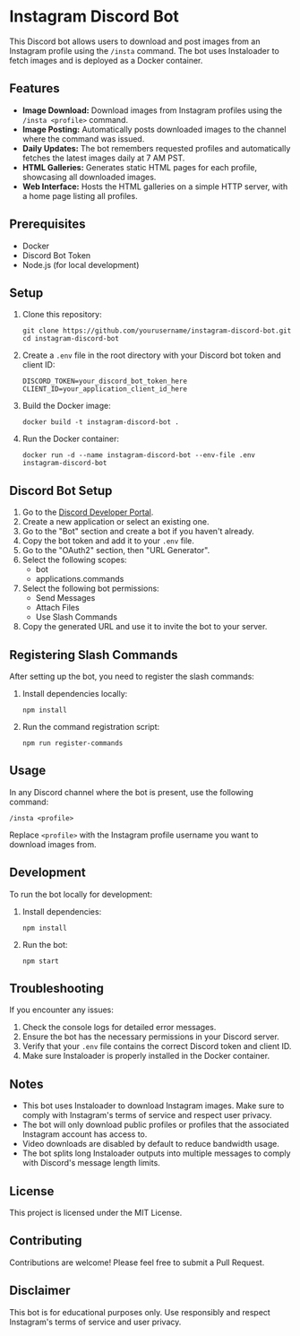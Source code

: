 # Instagram Discord Bot

This Discord bot allows users to download and post images from an Instagram profile using the `/insta` command. The bot uses Instaloader to fetch images and is deployed as a Docker container.

## Features

* **Image Download:** Download images from Instagram profiles using the `/insta <profile>` command.
* **Image Posting:** Automatically posts downloaded images to the channel where the command was issued.
* **Daily Updates:** The bot remembers requested profiles and automatically fetches the latest images daily at 7 AM PST.
* **HTML Galleries:** Generates static HTML pages for each profile, showcasing all downloaded images.
* **Web Interface:** Hosts the HTML galleries on a simple HTTP server, with a home page listing all profiles.

## Prerequisites

- Docker
- Discord Bot Token
- Node.js (for local development)

## Setup

1. Clone this repository:
   ```
   git clone https://github.com/yourusername/instagram-discord-bot.git
   cd instagram-discord-bot
   ```

2. Create a `.env` file in the root directory with your Discord bot token and client ID:
   ```
   DISCORD_TOKEN=your_discord_bot_token_here
   CLIENT_ID=your_application_client_id_here
   ```

3. Build the Docker image:
   ```
   docker build -t instagram-discord-bot .
   ```

4. Run the Docker container:
   ```
   docker run -d --name instagram-discord-bot --env-file .env instagram-discord-bot
   ```

## Discord Bot Setup

1. Go to the [Discord Developer Portal](https://discord.com/developers/applications).
2. Create a new application or select an existing one.
3. Go to the "Bot" section and create a bot if you haven't already.
4. Copy the bot token and add it to your `.env` file.
5. Go to the "OAuth2" section, then "URL Generator".
6. Select the following scopes:
   - bot
   - applications.commands
7. Select the following bot permissions:
   - Send Messages
   - Attach Files
   - Use Slash Commands
8. Copy the generated URL and use it to invite the bot to your server.

## Registering Slash Commands

After setting up the bot, you need to register the slash commands:

1. Install dependencies locally:
   ```
   npm install
   ```

2. Run the command registration script:
   ```
   npm run register-commands
   ```

## Usage

In any Discord channel where the bot is present, use the following command:

```
/insta <profile>
```

Replace `<profile>` with the Instagram profile username you want to download images from.

## Development

To run the bot locally for development:

1. Install dependencies:
   ```
   npm install
   ```

2. Run the bot:
   ```
   npm start
   ```

## Troubleshooting

If you encounter any issues:

1. Check the console logs for detailed error messages.
2. Ensure the bot has the necessary permissions in your Discord server.
3. Verify that your `.env` file contains the correct Discord token and client ID.
4. Make sure Instaloader is properly installed in the Docker container.

## Notes

- This bot uses Instaloader to download Instagram images. Make sure to comply with Instagram's terms of service and respect user privacy.
- The bot will only download public profiles or profiles that the associated Instagram account has access to.
- Video downloads are disabled by default to reduce bandwidth usage.
- The bot splits long Instaloader outputs into multiple messages to comply with Discord's message length limits.

## License

This project is licensed under the MIT License.

## Contributing

Contributions are welcome! Please feel free to submit a Pull Request.

## Disclaimer

This bot is for educational purposes only. Use responsibly and respect Instagram's terms of service and user privacy.
